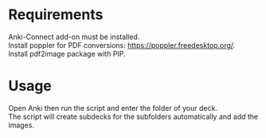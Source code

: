 # Requirements
Anki-Connect add-on must be installed. <br>
Install poppler for PDF conversions: https://poppler.freedesktop.org/. <br>
Install pdf2image package with PIP.
# Usage
Open Anki then run the script and enter the folder of your deck.<br>
The script will create subdecks for the subfolders automatically and add the images.
